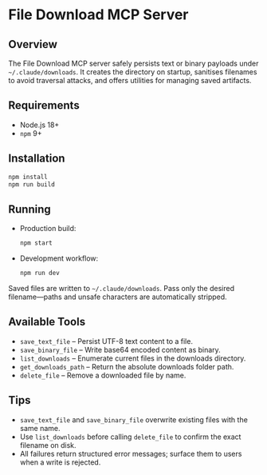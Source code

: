 # File Download MCP Server

## Overview
The File Download MCP server safely persists text or binary payloads under `~/.claude/downloads`. It creates the directory on startup, sanitises filenames to avoid traversal attacks, and offers utilities for managing saved artifacts.

## Requirements
- Node.js 18+
- `npm` 9+

## Installation
```bash
npm install
npm run build
```

## Running
- Production build:
  ```bash
  npm start
  ```
- Development workflow:
  ```bash
  npm run dev
  ```

Saved files are written to `~/.claude/downloads`. Pass only the desired filename—paths and unsafe characters are automatically stripped.

## Available Tools
- `save_text_file` – Persist UTF-8 text content to a file.
- `save_binary_file` – Write base64 encoded content as binary.
- `list_downloads` – Enumerate current files in the downloads directory.
- `get_downloads_path` – Return the absolute downloads folder path.
- `delete_file` – Remove a downloaded file by name.

## Tips
- `save_text_file` and `save_binary_file` overwrite existing files with the same name.
- Use `list_downloads` before calling `delete_file` to confirm the exact filename on disk.
- All failures return structured error messages; surface them to users when a write is rejected.
